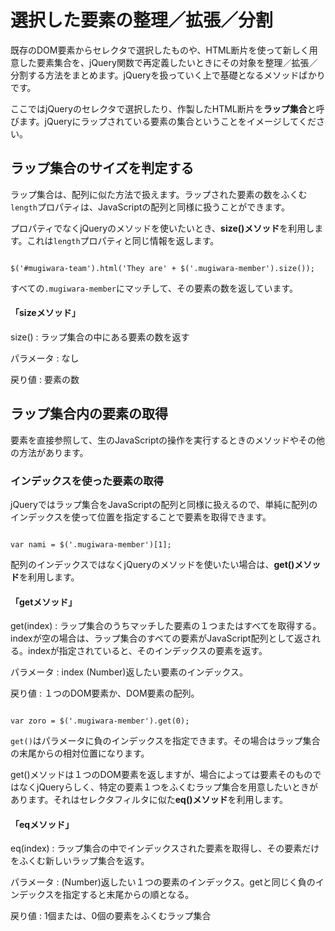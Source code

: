 # 選択した要素の整理／拡張／分割

既存のDOM要素からセレクタで選択したものや、HTML断片を使って新しく用意した要素集合を、jQuery関数で再定義したいときにその対象を整理／拡張／分割する方法をまとめます。jQueryを扱っていく上で基礎となるメソッドばかりです。

ここではjQueryのセレクタで選択したり、作製したHTML断片を**ラップ集合**と呼びます。jQueryにラップされている要素の集合ということをイメージしてください。










## ラップ集合のサイズを判定する

ラップ集合は、配列に似た方法で扱えます。ラップされた要素の数をふくむ`length`プロパティは、JavaScriptの配列と同様に扱うことができます。

プロパティでなくjQueryのメソッドを使いたいとき、**size()メソッド**を利用します。これは`length`プロパティと同じ情報を返します。

```

$('#mugiwara-team').html('They are' + $('.mugiwara-member').size());

```

すべての`.mugiwara-member`にマッチして、その要素の数を返しています。


#### 「sizeメソッド」

size()
: ラップ集合の中にある要素の数を返す

パラメータ
: なし

戻り値
: 要素の数










## ラップ集合内の要素の取得

要素を直接参照して、生のJavaScriptの操作を実行するときのメソッドやその他の方法があります。





### インデックスを使った要素の取得

jQueryではラップ集合をJavaScriptの配列と同様に扱えるので、単純に配列のインデックスを使って位置を指定することで要素を取得できます。

```

var nami = $('.mugiwara-member')[1];

```

配列のインデックスではなくjQueryのメソッドを使いたい場合は、**get()メソッド**を利用します。


#### 「getメソッド」

get(index)
: ラップ集合のうちマッチした要素の１つまたはすべてを取得する。indexが空の場合は、ラップ集合のすべての要素がJavaScript配列として返される。indexが指定されていると、そのインデックスの要素を返す。

パラメータ
: index (Number)返したい要素のインデックス。

戻り値
: １つのDOM要素か、DOM要素の配列。


```

var zoro = $('.mugiwara-member').get(0);

```

`get()`はパラメータに負のインデックスを指定できます。その場合はラップ集合の末尾からの相対位置になります。

get()メソッドは１つのDOM要素を返しますが、場合によっては要素そのものではなくjQueryらしく、特定の要素１つをふくむラップ集合を用意したいときがあります。それはセレクタフィルタに似た**eq()メソッド**を利用します。


#### 「eqメソッド」

eq(index)
: ラップ集合の中でインデックスされた要素を取得し、その要素だけをふくむ新しいラップ集合を返す。

パラメータ
: (Number)返したい１つの要素のインデックス。getと同じく負のインデックスを指定すると末尾からの順となる。

戻り値
: 1個または、0個の要素をふくむラップ集合

























